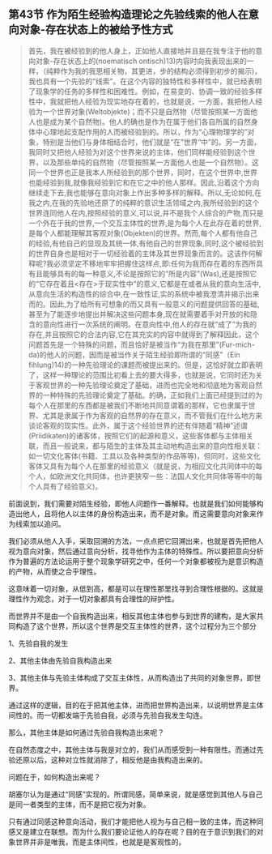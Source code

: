 <h2>第43节 作为陌生经验构造理论之先验线索的他人在意向对象-存在状态上的被给予性方式</h2><blockquote data-pid="s0JPrcRr">首先，我在被经验到的他人身上，正如他人直接地并且是在我专注于他的意向对象-存在状态上的(noematisch ontisch)13)内容时向我表现出来的一样，（纯粹作为我的我思相关物，其更进，步的结构必须得到初步的揭示)，我也具有一个先验的“线索”。在这个内容的独特性和多样性中，就已经表明了现象学的任务的多样性和困难性。例如，在易变的、协调一致的经验多样性中，我就把他人经验为现实地存在着的，也就是说，一方面，我把他人经验为一个世界对象(Weltobjekte)；而不只是自然物（尽管按照某一方面他人也是成为某个自然物)。他人的确也是作为在属于他们各自所属的自然身体中心理地起支配作用的人而被经验到的。所以，作为“心理物理学的”对象，特别是当他们与身体相结合时，他们就是“在”世界“中”的。另一方面，我同时又把他人经验为对这个世界来说的主体，他们同样能经验到这个世界，以及那些单纯的自然物（尽管按照某一方面他人也是一个自然物）。这同一个世界也正是我本人所经验到的那个世界，同时，在这个世界中,世界也能经验到我,就像我经验到它和在它之中的他人那样。因此,沿着这个方向继续走下去,我也能够在意向对象上作出多种多样的解释。所以,无论如何,在我之内,在我的先验地还原了的纯粹的意识生活领域之内,我所经验到的这个世界连同他人在内,按照经验的意义,可以说,并不是我个人综合的产物,而只是一个外在于我的世界,一个交互主体性的世界,是为每个人在此存在着的世界,是每个人都能理解其客观对象(Objekten)的世界。然而,每个人都有他自己的经验,有他自己的显现及其统一体,有他自己的世界现象,同时,这个被经验到的世界自身也是相对于一切经验着的主体及其世界现象而言的。这该作何解释呢?我必须坚定不移地牢牢把握住这样点,即:任何为我而存在着的东西所具有且能够具有的每一种意义,不论是按照它的“所是内容”(Was),还是按照它的“它存在着且&lt;存在&gt;于现实性中”的意义,它都是在或者从我的意向生活中,从意向生活的构造性的综合中,在一致性证,实的系统中被我澄清并揭示出来而的。因此,为了给所有可想象的而又具有一般意义的问题提供回答的基础,甚至为了能逐步地提出并解决这些问题本身,现在就需要着手对开放的和隐含的意向性进行一次系统的阐明。在意向性中,他人的存在就“成了”为我的存在,并且按照它的合法内容,它在其充实的内容中就得到了解释因此，这个问题首先是一个特殊的问题，而且恰好是被当作“为我在那里”(Fur-mich-da)的他人的问题，因而是被当作关于陌生经验即所谓的“同感”（Ein fihlung)14)的一种先验理论的课题而被提出来的。但是，这恰好就立即表明了，这样一种理论的范围比初看上去的要大得多，也就是说，它同时还为关于客观世界的一种先验理论奠定了基础，进而也完全地和彻底地为客观自然界的一种特殊的先验理论奠定了基础。的确，正如我们上面已经提到过的为每个人在那里的东西都是被我们不断地共同意谓着的那样，它也隶属于世界、尤其是隶属于作为客观的自然界的存在意义，而不管我们在什么地方来谈论客观的现实性。此外，属于这个经验世界的还有伴随着“精神”述谓(Priidikaten)的诸客体，按照它们的起源和意义，这些客体都与主体相关联，而且一般说来，都与陌生的主体及其主动地构造出来的意向性相关联：如一切文化客体(书籍、工具以及各种类型的作品等等)，但同时，这些文化客体又具有为每个人在那里的经验意义（就是说，为相应文化共同体中的每个人，如欧洲文化共同体，也许更狭窄一些：法国人文化共同体等等中的每个人具有了经验意义)。</blockquote><p data-pid="ZBBB6NLt">前面说到，我们需要对陌生经验，即他人问题作一番解释。也就是我们如何能够构造出他人，且将他人以主体的身份构造出来，而不是对象。而这需要意向对象来作为线索加以追问。</p><p data-pid="vTpXAf1p">我们必须从他人入手，采取回溯的方法，一点点把它回溯出来，也就是首先把他人视为意向对象，然后通过意向分析，找寻他作为主体的特殊性。所以要把意向分析作为普遍的方法论运用于整个现象学研究之中，任何一个对象都被视为是意识构造的产物，从而使之合乎理性。</p><p data-pid="KSf2TQun">这意味着一切对象，从低到高，都是可以在理性那里找寻到合理性根据的。这就是理性作为观念，对于一切对象都具有合理性的辩护性。</p><p data-pid="ZQkiB2-j">而世界并不是由一个自我构造出来，相反其他主体也参与到世界的建构，是大家共同构造了这个世界，所以这个世界是交互主体性的世界，这个过程分为三个部分</p><p data-pid="jCH8iHi3">1、先验自我的发生</p><p data-pid="LxsJY1Ep">2、其他主体由先验自我构造出来</p><p data-pid="yIwV59x3">3、其他主体与先验主体构成了交互主体性，从而构造出了共同的对象世界，即世界。</p><p data-pid="Bb6gGHfy">通过这样的逻辑，目的在于把其他主体，进而把世界构造出来，以说明世界是主体间性的。而一切都发端于先验自我，必须与先验自我发生勾连。</p><p data-pid="mc6t1s_A">那么，其他主体是如何通过先验自我构造出来呢？</p><p data-pid="F24-pe5m">在自然态度之中，其他主体与我是对立的，我们从而感受到一种有限性。而通过先验还原以后，这种对立性就消除了，相反他是由我构造出来的。</p><p data-pid="BOsKsuCK">问题在于，如何构造出来呢？</p><p data-pid="KsRngiTE">胡塞尔认为是通过“同感”实现的。所谓同感，简单来说，就是感觉到其他人与自己是同一者类型的主体，而不是把它视为对象。</p><p data-pid="kyRY10b-">只有通过同感这种意向活动，我们才能把他人视为与自己相一致的主体，而这种同感又是建立在联想。而为什么我们要论证他人的存在呢？目的在于意识到我们的对象世界并非是唯我，而是主体间性，也就是是客观性的。</p><p></p>